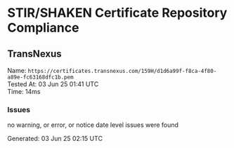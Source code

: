 # STIR/SHAKEN Certificate Repository Compliance

## TransNexus

Name: `https://certificates.transnexus.com/159H/d1d6a99f-f8ca-4f80-a89e-fc63168dfc1b.pem`\
Tested At: 03 Jun 25 01:41 UTC\
Time: 14ms

### Issues

no warning, or error, or notice date level issues were found

Generated: 03 Jun 25 02:15 UTC